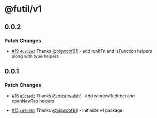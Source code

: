 # @futil/v1

## 0.0.2

### Patch Changes

- [#19](https://github.com/bigwoof91/frontend-utils/pull/19)
  [`469c1e3`](https://github.com/bigwoof91/frontend-utils/commit/469c1e39b63514f094498b2e20db077be58e10db)
  Thanks [@bigwoof91](https://github.com/bigwoof91)! - add runIfFn and
  isFunction helpers along with type helpers

## 0.0.1

### Patch Changes

- [#16](https://github.com/bigwoof91/frontend-utils/pull/16)
  [`85caad2`](https://github.com/bigwoof91/frontend-utils/commit/85caad2209a16174659c3560a31b07379f23072f)
  Thanks [@ericafwalsh](https://github.com/ericafwalsh)! - add windowRedirect
  and openNewTab helpers

- [#15](https://github.com/bigwoof91/frontend-utils/pull/15)
  [`cd0e461`](https://github.com/bigwoof91/frontend-utils/commit/cd0e461eac42e129a37a2e2bde9c39af35fc9eb2)
  Thanks [@bigwoof91](https://github.com/bigwoof91)! - initialize v1 package
